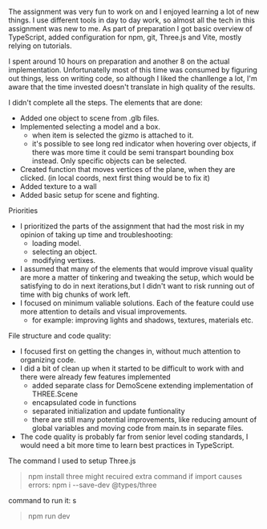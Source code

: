The assignment was very fun to work on and I enjoyed learning a lot of new things. I use different tools in day to day work, so almost all the tech in this assignment was new to me. As part of preparation I got basic overview of TypeScript, added configuration for npm, git, Three.js and Vite, mostly relying on tutorials.

I spent around 10 hours on preparation and another 8 on the actual implementation. Unfortunatelly most of this time was consumed by figuring out things, less on writing code, so although I liked the chanllenge a lot, I'm aware that the time invested doesn't translate in high quality of the results.

I didn't complete all the steps. The elements that are done:
- Added one object to scene from .glb files. 
- Implemented selecting a model and a box. 
    - when item is selected the gizmo is attached to it.
    - it's possible to see long red indicator when hovering over objects, if there was more time it could be semi transpart bounding box instead. Only specific objects can be selected.
- Created function that moves vertices of the plane, when they are clicked. (in local coords, next first thing would be to fix it)
- Added texture to a wall
- Added basic setup for scene and fighting.

Priorities
- I prioritized the parts of the assignment that had the most risk in my opinion of taking up time and troubleshooting: 
    -  loading model.
    - selecting an object.
    - modifying vertixes.
- I assumed that many of the elements that would improve visual quality are more a matter of tinkering and tweaking the setup, which would be satisfying to do in next iterations,but I didn't want to risk running out of time with big chunks of work left.
- I focused on minimum valiable solutions. Each of the feature could use more attention to details and visual improvements. 
    - for example: improving lights and shadows, textures, materials etc.

File structure and code quality: 
- I focused first on getting the changes in, without much attention to organizing code.
- I did a bit of clean up when it started to be difficult to work with and there were already few features implemented
    - added separate class for DemoScene extending implementation of THREE.Scene
    - encapsulated code in functions
    - separated initialization and update funtionality
    - there are still many potential improvements, like reducing amount of global variables and moving code from main.ts in separate files.
- The code quality is probably far from senior level coding standards, I would need a bit more time to learn best practices in TypeScript. 

The command I used to setup Three.js
> npm install three
might recuired extra command if import causes errors:
> npm i --save-dev @types/three
> 
command to run it: s
> npm run dev

